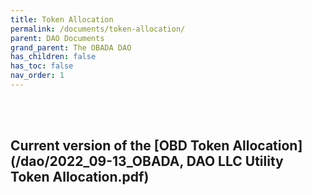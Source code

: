 ```yaml
---
title: Token Allocation
permalink: /documents/token-allocation/
parent: DAO Documents
grand_parent: The OBADA DAO
has_children: false
has_toc: false
nav_order: 1
---
```

<br> <br>

## Current version of the [OBD Token Allocation](/dao/2022_09-13_OBADA, DAO LLC Utility Token Allocation.pdf)



<br> <br>
